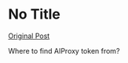 # No Title

[Original Post](https://discourse.onlinedegree.iitm.ac.in/t/164277/290)

<p>Where to find AIProxy token from?</p>